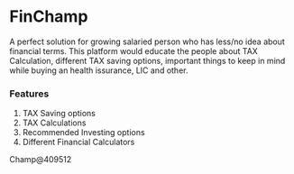 # FinChamp

A perfect solution for growing salaried person who has less/no idea about financial terms. This platform would educate the people about TAX Calculation, different TAX saving options, important things to keep in mind while buying an health issurance, LIC and other. 

### Features

1. TAX Saving options
2. TAX Calculations
3. Recommended Investing options
4. Different Financial Calculators 


Champ@409512